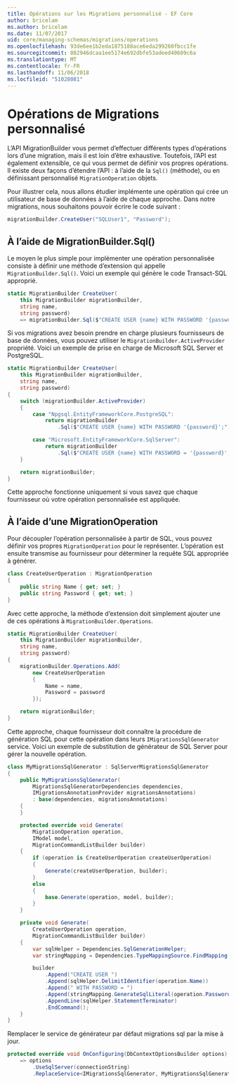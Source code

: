 ```yaml
---
title: Opérations sur les Migrations personnalisé - EF Core
author: bricelam
ms.author: bricelam
ms.date: 11/07/2017
uid: core/managing-schemas/migrations/operations
ms.openlocfilehash: 93de6ee1b2eda1875188ace6eda299260fbcc1fe
ms.sourcegitcommit: 082946dcaa1ee5174e692dbfe53adeed40609c6a
ms.translationtype: MT
ms.contentlocale: fr-FR
ms.lasthandoff: 11/06/2018
ms.locfileid: "51028081"
---
```

<a name="custom-migrations-operations"></a>Opérations de Migrations personnalisé
============================
L’API MigrationBuilder vous permet d’effectuer différents types d’opérations lors d’une migration, mais il est loin d’être exhaustive. Toutefois, l’API est également extensible, ce qui vous permet de définir vos propres opérations. Il existe deux façons d’étendre l’API : à l’aide de la `Sql()` (méthode), ou en définissant personnalisé `MigrationOperation` objets.

Pour illustrer cela, nous allons étudier implémente une opération qui crée un utilisateur de base de données à l’aide de chaque approche. Dans notre migrations, nous souhaitons pouvoir écrire le code suivant :

``` csharp
migrationBuilder.CreateUser("SQLUser1", "Password");
```

<a name="using-migrationbuildersql"></a>À l’aide de MigrationBuilder.Sql()
----------------------------
Le moyen le plus simple pour implémenter une opération personnalisée consiste à définir une méthode d’extension qui appelle `MigrationBuilder.Sql()`.
Voici un exemple qui génère le code Transact-SQL approprié.

``` csharp
static MigrationBuilder CreateUser(
    this MigrationBuilder migrationBuilder,
    string name,
    string password)
    => migrationBuilder.Sql($"CREATE USER {name} WITH PASSWORD '{password}';");
```

Si vos migrations avez besoin prendre en charge plusieurs fournisseurs de base de données, vous pouvez utiliser le `MigrationBuilder.ActiveProvider` propriété. Voici un exemple de prise en charge de Microsoft SQL Server et PostgreSQL.

``` csharp
static MigrationBuilder CreateUser(
    this MigrationBuilder migrationBuilder,
    string name,
    string password)
{
    switch (migrationBuilder.ActiveProvider)
    {
        case "Npgsql.EntityFrameworkCore.PostgreSQL":
            return migrationBuilder
                .Sql($"CREATE USER {name} WITH PASSWORD '{password}';");

        case "Microsoft.EntityFrameworkCore.SqlServer":
            return migrationBuilder
                .Sql($"CREATE USER {name} WITH PASSWORD = '{password}';");
    }

    return migrationBuilder;
}
```

Cette approche fonctionne uniquement si vous savez que chaque fournisseur où votre opération personnalisée est appliquée.

<a name="using-a-migrationoperation"></a>À l’aide d’une MigrationOperation
---------------------------
Pour découpler l’opération personnalisée à partir de SQL, vous pouvez définir vos propres `MigrationOperation` pour le représenter. L’opération est ensuite transmise au fournisseur pour déterminer la requête SQL appropriée à générer.

``` csharp
class CreateUserOperation : MigrationOperation
{
    public string Name { get; set; }
    public string Password { get; set; }
}
```

Avec cette approche, la méthode d’extension doit simplement ajouter une de ces opérations à `MigrationBuilder.Operations`.

``` csharp
static MigrationBuilder CreateUser(
    this MigrationBuilder migrationBuilder,
    string name,
    string password)
{
    migrationBuilder.Operations.Add(
        new CreateUserOperation
        {
            Name = name,
            Password = password
        });

    return migrationBuilder;
}
```

Cette approche, chaque fournisseur doit connaître la procédure de génération SQL pour cette opération dans leurs `IMigrationsSqlGenerator` service. Voici un exemple de substitution de générateur de SQL Server pour gérer la nouvelle opération.

``` csharp
class MyMigrationsSqlGenerator : SqlServerMigrationsSqlGenerator
{
    public MyMigrationsSqlGenerator(
        MigrationsSqlGeneratorDependencies dependencies,
        IMigrationsAnnotationProvider migrationsAnnotations)
        : base(dependencies, migrationsAnnotations)
    {
    }

    protected override void Generate(
        MigrationOperation operation,
        IModel model,
        MigrationCommandListBuilder builder)
    {
        if (operation is CreateUserOperation createUserOperation)
        {
            Generate(createUserOperation, builder);
        }
        else
        {
            base.Generate(operation, model, builder);
        }
    }

    private void Generate(
        CreateUserOperation operation,
        MigrationCommandListBuilder builder)
    {
        var sqlHelper = Dependencies.SqlGenerationHelper;
        var stringMapping = Dependencies.TypeMappingSource.FindMapping(typeof(string));

        builder
            .Append("CREATE USER ")
            .Append(sqlHelper.DelimitIdentifier(operation.Name))
            .Append(" WITH PASSWORD = ")
            .Append(stringMapping.GenerateSqlLiteral(operation.Password))
            .AppendLine(sqlHelper.StatementTerminator)
            .EndCommand();
    }
}
```

Remplacer le service de générateur par défaut migrations sql par la mise à jour.

``` csharp
protected override void OnConfiguring(DbContextOptionsBuilder options)
    => options
        .UseSqlServer(connectionString)
        .ReplaceService<IMigrationsSqlGenerator, MyMigrationsSqlGenerator>();
```
